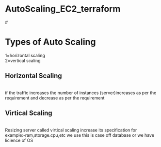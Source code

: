 # AutoScaling_EC2_terraform
#<h1>Types of Auto Scaling</h1>
1=horizontal scaling<br>
2=vertical scaling<br>
<h2>Horizontal Scaling</h2><br>
if the traffic increases the number of instances (server)increases as per the requirement and decrease as per the requirement<br>
<h2>Virtical Scaling</h2><br>
Resizing server called virtical scaling
increase its specification for example:-ram,storage.cpu,etc
we use this is case off database or we have licience of OS
